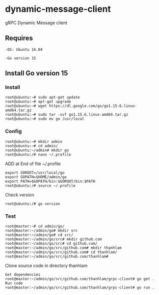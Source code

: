 # dynamic-message-client
gRPC Dynamic Message client
## Requires
`-OS: Ubuntu 16.04`

`-Go version 15`
## Install Go version 15
### Install
~~~
root@ubuntu:~# sudo apt-get update
root@ubuntu:~# apt-get upgrade
root@ubuntu:~# wget https://dl.google.com/go/go1.15.6.linux-amd64.tar.gz
root@ubuntu:~# sudo tar -xvf go1.15.6.linux-amd64.tar.gz
root@ubuntu:~# sudo mv go /usr/local
~~~
### Config
~~~
root@ubuntu:~# mkdir admin
root@ubuntu:~# cd admin/
root@ubuntu:~/admin# mkdir go
root@ubuntu:/# nano ~/.profile
~~~
ADD at End of file ~/.profile
~~~
export GOROOT=/usr/local/go
export GOPATH=$HOME/admin/go
export PATH=$GOPATH/bin:$GOROOT/bin:$PATH
root@ubuntu:/# source ~/.profile
~~~
Check version
~~~
root@ubuntu:/# go version
~~~
### Test
~~~
root@master:~# cd admin/go/
root@master:~/admin/go# mkdir src
root@master:~/admin/go# cd src/
root@master:~/admin/go/src# mkdir github.com
root@master:~/admin/go/src# cd github.com/
root@master:~/admin/go/src/github.com# mkdir thanhlam
root@master:~/admin/go/src/github.com# cd thanhlam/
root@master:~/admin/go/src/github.com/thanhlam#
~~~
Clone source code in directory thanhlam
~~~
Get dependencies
root@master:~/admin/go/src/github.com/thanhlam/grpc-client# go get .
Run code
root@master:~/admin/go/src/github.com/thanhlam/grpc-client# go run .
~~~
